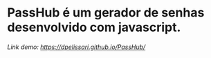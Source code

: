 # PassHub é um gerador de senhas desenvolvido com javascript.

###### Link demo: https://dpelissari.github.io/PassHub/
